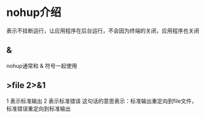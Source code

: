 # nohup介绍
  表示不挂断运行，让应用程序在后台运行，不会因为终端的关闭，应用程序也关闭
  ## &
  nohup通常和 & 符号一起使用
  ## >file 2>&1
  1 表示标准输出
  2 表示标准错误
  这句话的意思表示：标准输出重定向到file文件，标准错误重定向到标准输出
